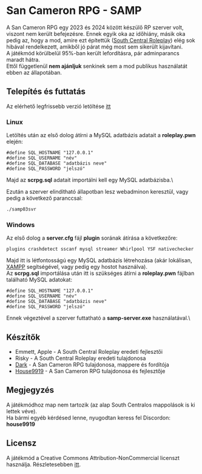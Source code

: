 # San Cameron RPG - SAMP
A San Cameron RPG egy 2023 és 2024 között készülő RP szerver volt, viszont nem került befejezésre. Ennek egyik oka az időhiány, másik oka pedig az, hogy a mod, amire ezt építettük ([South Central Roleplay](https://github.com/seanny/SC-RP)) elég sok hibával rendelkezett, amikből jó párat még most sem sikerült kijavítani.\
A játékmód körülbelül 95%-ban került lefordításra, pár adminparancs maradt hátra.\
Ettől függetlenül **nem ajánljuk** senkinek sem a mod publikus használatát ebben az állapotában.

## Telepítés és futtatás
Az elérhető legfrissebb verzió letöltése [itt](https://github.com/House9919/San-Cameron-RPG-SAMP/releases)
### Linux
Letöltés után az első dolog átírni a MySQL adatbázis adatait a **roleplay.pwn** elején:
```pawn
#define SQL_HOSTNAME "127.0.0.1"
#define SQL_USERNAME "név"
#define SQL_DATABASE "adatbázis neve"
#define SQL_PASSWORD "jelszó"
```
Majd az **scrpg.sql** adatait importálni kell egy MySQL adatbázisba.\

Ezután a szerver elindítható állapotban lesz webadminon keresztül, vagy pedig a következő paranccsal:
```bash
./samp03svr
```

### Windows
Az első dolog a **server.cfg** fájl **plugin** sorának átírása a következőre:
```
plugins crashdetect sscanf mysql streamer Whirlpool YSF nativechecker
```

Majd itt is létfontosságú egy MySQL adatbázis létrehozása (akár lokálisan, [XAMPP](https://www.apachefriends.org/hu/index.html) segítségével, vagy pedig egy hostot használva).\
Az **scrpg.sql** importálása után itt is szükséges átírni a **roleplay.pwn** fájlban található MySQL adatokat:
```pawn
#define SQL_HOSTNAME "127.0.0.1"
#define SQL_USERNAME "név"
#define SQL_DATABASE "adatbázis neve"
#define SQL_PASSWORD "jelszó"
```
Ennek végeztével a szerver futtatható a **samp-server.exe** használatával.\

## Készítők
- Emmett, Apple - A South Central Roleplay eredeti fejlesztői
- Risky - A South Central Roleplay eredeti tulajdonosa
- [Dark](https://github.com/DarkSCRPG) - A San Cameron RPG tulajdonosa, mappere és fordítója
- [House9919](https://github.com/House9919) - A San Cameron RPG tulajdonosa és fejlesztője

## Megjegyzés
A játékmódhoz map nem tartozik (az alap South Centralos mappolások is ki lettek véve).\
Ha bármi egyéb kérdésed lenne, nyugodtan keress fel Discordon: **house9919**

## Licensz
A játékmód a Creative Commons Attribution-NonCommercial licenszt használja.
Részletesebben [itt](https://creativecommons.org/licenses/by-nc/4.0/deed.hu).
